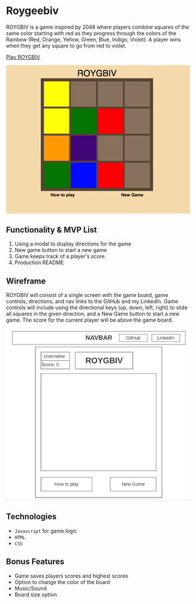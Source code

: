 # Roygeebiv

ROYGBIV is a game inspired by 2048 where players combine squares of the same color starting with red as they progress through the colors of the Rainbow (Red, Orange, Yellow, Green, Blue, Indigo, Violet). A player wins when they get any square to go from red to violet.

[Play ROYGBIV](https://roygeebiv.kadeemjackson.tech/)

![Board Sample](https://github.com/Cro5s/Roygeebiv/blob/master/dist/assets/board_sample.png)

## Functionality & MVP List

1. Using a modal to display directions for the game
2. New game button to start a new game
3. Game keeps track of a player's score.
4. Production README

## Wireframe

ROYGBIV will consist of a single screen with the game board, game controls, directions, and nav links to the GitHub and my LinkedIn. Game controls will include using the directional keys (up, down, left, right) to slide all squares in the given direction, and a New Game button to start a new game. The score for the current player will be above the game board.

![Wireframe](https://github.com/Cro5s/Roygeebiv/blob/master/dist/assets/wireframe.png)

## Technologies

-   `Javascript` for game logic
-   `HTML`
-   `CSS`

## Bonus Features

-   Game saves players scores and highest scores
-   Option to change the color of the board
-   Music/Sound
-   Board size option
